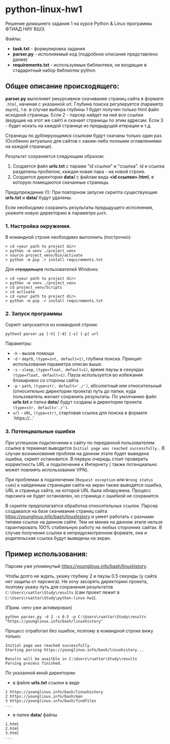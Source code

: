 # python-linux-hw1
Решение домашнего задания 1 на курсе Python & Linux программы ФТИАД НИУ ВШЭ.

Файлы:
- **task.txt** - формулировка задания
- **parser.py** - исполняемый код (подробное описание представлено далее)
- **requirements.txt** - используемые библиотеки, не входящие в стадарнтный набор библиотек python

## Общее описание происходящего:

**parser.py** выполняет рекурсивное скачивание страниц сайта в формате `.html`, начиная с указанной url. 
Глубина поиска регулируется (параметр `depth`), т.е. в случае выбора глубины 1 будет получен только html файл исходной страницы. 
Если 2 - парсер найдет на ней все ссылки (ведущие на этот же сайт) и скачает страницы по этим адресам. 
Если 3 - будет искать на каждой странице из предыдущей итерации и т.д. 

Страницы по дублирующимся ссылкам будут скачаны только один раз. 
(Особенно актуально для сайтов с каким-либо полными оглавлениями на каждой странице).

Результат сохраняется следующим образом:
1. Создается файл **urls.txt** с парами "id ссылки" и "ссылка". id и ссылка разделены пробелом, каждая новая пара - на новой строке.
2. Создается директория **data/** с файлам вида **<id ссылки>.html**, в которую помещаются скачанные страницы. 

Предупреждение (!):
При повторном запуске скрипта существующие **urls.txt** и **data/** будут удалены. 

Если необходимо сохранить результаты предыдущего исполнения, укажите новую директорию
в параметре `path`.

### 1. Настройка окружения. 

В командной строке необходимо выполнить (построчно): 

```
> cd <your path to project dir>
> python -m venv ./project_venv
> source project_venv/bin/activate
> python -m pip -r install requirements.txt
```
Для ~~страдальцев~~ пользователей Windows:
```
> cd <your path to project dir>
> python -m venv ./project_venv
> cd project_venv/Scripts
> cd activate
> cd <your path to project dir>
> python -m pip -r install requirements.txt
```


### 2. Запуск программы

Скрипт запускается из командной строки:

```python3 parser.py [-h] [-d] [-s] [-p] url```

Параметры:
- `-h` - вызов помощи 
- `-d` - `depth`, `(type=int, default=1)`, глубина поиска. Принцип использования параметра описан выше.
- `-s` - `sleep`, `(type=float, default=1)`, время паузы в секундах `(type=float, default=1)`. Пауза используется во избежания блокировок со стороны сайта.
- `-p` - `path`, `(type=str, default='./')`, абсолютный или относительный (относительно директории проекта) путь до папки, куда пользователь желает сохранить результаты. По умолчанию файл **urls.txt** и папка **data/** будут созданы в директории проекта `(type=str, default='./')`.
- `url` - `URL`, `(type=str)`, стартовая ссылка для поиска в формате `https://...'

### 3. Потенциальные ошибки

При успешном подключении к сайту по переданной пользователем ссылке в терминал выводится 
`Initial page was reached successfully.`. В случае возникновения проблем на данном этапе будет 
выведена ошибка, скрипт остановится. В первую очередь стоит проверить корректность URL и подключение к Интернету (
также потенциально может повлиять использование VPN). 

При проблемах в подключении (`Request exception` или `Wrong status code`) к найденным страницам сайта на экран
также выводятся ошибка, URL и страница сайта, на которой URL была обнаружена. Процесс парсинга не будет остановлен,
но страница с ошибкой не сохранится.

В скрипте предполагается обработка относительных ссылок. Парсер создавался на базе 
скачивания страниц сайта https://younglinux.info/bash/linuxhistory и умеет работать с разными
типами ссылок на данном сайте. Тем не менее на данном этапе нельзя гарантировать 100% стабильную работу
на любых сторонних сайтах. В случае получения ссылки в непредусмотренном формате, она и родительская ссылка
будут выведены на экран.

## Пример использования:

Парсим уже упомянутый https://younglinux.info/bash/linuxhistory. 

Чтобы долго не ждать, укажу глубину 2 и паузы 0.5 секунды (у сайта нет защиты от парсинга).
Не хочу засорять директорию проекта, поэтому укажу путь для сохранения результатов 
`C:\Users\ruattar\Study\results` (сам проект лежит в `C:\Users\ruattar\Study\python-linux-hw1`).

(Прим. venv уже активирован)

```
python parser.py -d 2 -s 0.5 -p C:\Users\ruattar\Study\results "https://younglinux.info/bash/linuxhistory"
```

Процесс отработал без ошибок, поэтому в командной строке вижу только:

```
Initial page was reached successfully.
Starting parsing https://younglinux.info/bash/linuxhistory...

Results will be availble in C:\Users\ruattar\Study\results
Parsing process finished.
```

По указанной мной директории:
- в файле **urls.txt** ссылки в виде 
```
1 https://younglinux.info/bash/linuxhistory
2 https://younglinux.info/bash/man
3 https://younglinux.info/bash/findfiles
...
```
- в папке **data/** файлы
```
1.html
2.html
3.html
...
```







